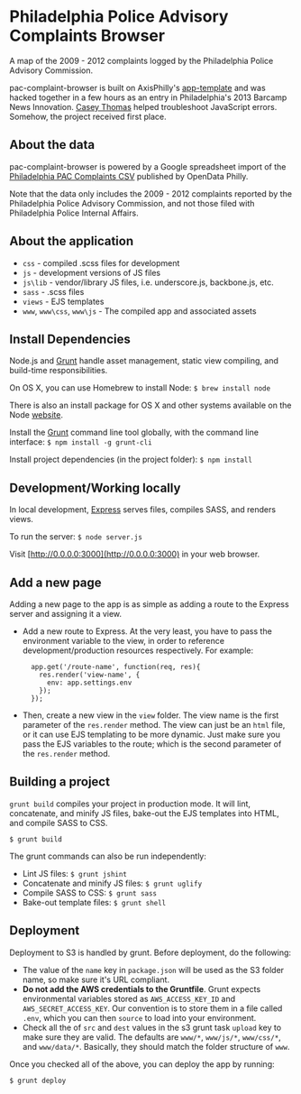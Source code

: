 # Philadelphia Police Advisory Complaints Browser

A map of the 2009 - 2012 complaints logged by the Philadelphia Police Advisory Commission.

pac-complaint-browser is built on AxisPhilly's [app-template](http://github.com/axisphilly/app-template) and was hacked together in a few hours as an entry in Philadelphia's 2013 Barcamp News Innovation. [Casey Thomas](http://github.com/caseypt) helped troubleshoot JavaScript errors. Somehow, the project received first place.

## About the data

pac-complaint-browser is powered by a Google spreadsheet import of the [Philadelphia PAC Complaints CSV](http://www.opendataphilly.org/opendata/resource/218/philadelphia-police-advisory-commission-complaints/) published by OpenData Philly.

Note that the data only includes the 2009 - 2012 complaints reported by the Philadelphia Police Advisory Commission, and not those filed with Philadelphia Police Internal Affairs.

## About the application

- `css` - compiled .scss files for development
- `js` - development versions of JS files
- `js\lib` - vendor/library JS files, i.e. underscore.js, backbone.js, etc.
- `sass` - .scss files
- `views` - EJS templates
- `www`, `www\css`, `www\js` - The compiled app and associated assets

## Install Dependencies

Node.js and [Grunt](http://www.gruntjs.com) handle asset management, static view compiling, and build-time responsibilities.

On OS X, you can use Homebrew to install Node: `$ brew install node`

There is also an install package for OS X and other systems available on the Node [website](http://nodejs.org/download/).

Install the [Grunt](https://github.com/gruntjs/grunt-cli) command line tool globally, with the command line interface: `$ npm install -g grunt-cli`

Install project dependencies (in the project folder): `$ npm install`

## Development/Working locally

In local development, [Express](http://expressjs.com/) serves files, compiles SASS, and renders views. 

To run the server: `$ node server.js`

Visit [http://0.0.0.0:3000](http://0.0.0.0:3000) in your web browser.

## Add a new page

Adding a new page to the app is as simple as adding a route to the Express server and assigning it a view.

- Add a new route to Express. At the very least, you have to pass the environment variable to the view, in order to reference development/production resources respectively. For example:

        app.get('/route-name', function(req, res){
          res.render('view-name', {
            env: app.settings.env
          });
        });

- Then, create a new view in the `view` folder. The view name is the first parameter of the `res.render` method. The view can just be an `html` file, or it can use EJS templating to be more dynamic. Just make sure you pass the EJS variables to the route; which is the second parameter of the `res.render` method.

## Building a project

`grunt build` compiles your project in production mode. It will lint, concatenate, and minify JS files, bake-out the EJS templates into HTML, and compile SASS to CSS.

    $ grunt build

The grunt commands can also be run independently:

- Lint JS files: `$ grunt jshint`
- Concatenate and minify JS files: `$ grunt uglify`
- Compile SASS to CSS: `$ grunt sass`
- Bake-out template files: `$ grunt shell`

## Deployment

Deployment to S3 is handled by grunt. Before deployment, do the following:

- The value of the `name` key in `package.json` will be used as the S3 folder name, so make sure it's URL compliant.
- **Do not add the AWS credentials to the Gruntfile**. Grunt expects environmental variables stored as `AWS_ACCESS_KEY_ID` and `AWS_SECRET_ACCESS_KEY`. Our convention is to store them in a file called `.env`, which you can then `source` to load into your environment.
- Check all the of `src` and `dest` values in the s3 grunt task `upload` key to make sure they are valid. The defaults are `www/*`, `www/js/*`, `www/css/*`, and `www/data/*`. Basically, they should match the folder structure of `www`.

Once you checked all of the above, you can deploy the app by running:

    $ grunt deploy
